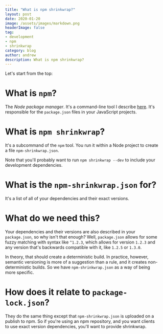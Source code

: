 ```yaml
---
title: "What is npm shrinkwrap?"
layout: post
date: 2020-01-20
image: /assets/images/markdown.png
headerImage: false
tag:
- development
- npm
- shrinkwrap
category: blog
author: andrew
description: What is npm shrinkwrap?
---
```


Let's start from the top:

# What is `npm`?
The *Node package manager*. It's a command-line tool I describe [here](./from-zero-to-one-with-node/).
It's responsible for the `package.json` files in your JavaScript projects.

# What is `npm shrinkwrap`?
It's a subcommand of the `npm` tool. You run it within a Node project to create a file `npm-shrinkwrap.json`.

Note that you'll probably want to run `npm shrinkwrap --dev` to include your development dependencies.

# What is the `npm-shrinkwrap.json` for?
It's a list of all of your dependencies and their exact versions.

# What do we need this?
Your dependencies and their versions are also described in your `package.json`, so why isn't that enough? Well,
`package.json` allows for some fuzzy matching with syntax like `^1.2.3`, which allows for version `1.2.3` and any
version that's backwards compatible with it, like `1.2.5` or `1.3.0`.

In theory, that should create a deterministic build. In practice, however, semantic versioning is more of a suggestion
than a rule, and it creates non-deterministic builds. So we have `npm-shrinkwrap.json` as a way of being more specific.

# How does it relate to `package-lock.json`?
They do the same thing except that `npm-shrinkwrap.json` is uploaded on a publish to npm. So if you're using an npm
repository, and you want clients to use exact version dependencies, you'll want to provide shrinkwrap.
